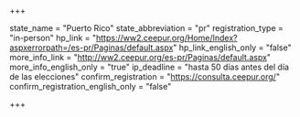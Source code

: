 +++

state_name = "Puerto Rico"
state_abbreviation = "pr"
registration_type = "in-person"
hp_link = "https://ww2.ceepur.org/Home/Index?aspxerrorpath=/es-pr/Paginas/default.aspx"
hp_link_english_only = "false"
more_info_link = "http://ww2.ceepur.org/es-pr/Paginas/default.aspx"
more_info_english_only = "true"
ip_deadline = "hasta 50 días antes del día de las elecciones"
confirm_registration = "https://consulta.ceepur.org/"
confirm_registration_english_only = "false"

+++